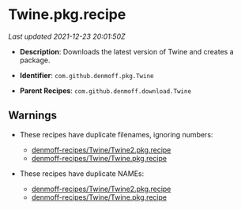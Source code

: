 # Twine.pkg.recipe

_Last updated 2021-12-23 20:01:50Z_

- **Description**: Downloads the latest version of Twine and creates a package.

- **Identifier**: `com.github.denmoff.pkg.Twine`

- **Parent Recipes**: `com.github.denmoff.download.Twine`


## Warnings

- These recipes have duplicate filenames, ignoring numbers:
    - [denmoff-recipes/Twine/Twine2.pkg.recipe](/autopkg-dupe-tracker/denmoff-recipes/Twine/Twine2.pkg.recipe)
    - [denmoff-recipes/Twine/Twine.pkg.recipe](/autopkg-dupe-tracker/denmoff-recipes/Twine/Twine.pkg.recipe)

- These recipes have duplicate NAMEs:
    - [denmoff-recipes/Twine/Twine2.pkg.recipe](/autopkg-dupe-tracker/denmoff-recipes/Twine/Twine2.pkg.recipe)
    - [denmoff-recipes/Twine/Twine.pkg.recipe](/autopkg-dupe-tracker/denmoff-recipes/Twine/Twine.pkg.recipe)